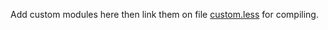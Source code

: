 Add custom modules here then link them on file [custom.less](https://github.com/jacobxperez/essentials/blob/master/css/less/custom.less) for compiling.
